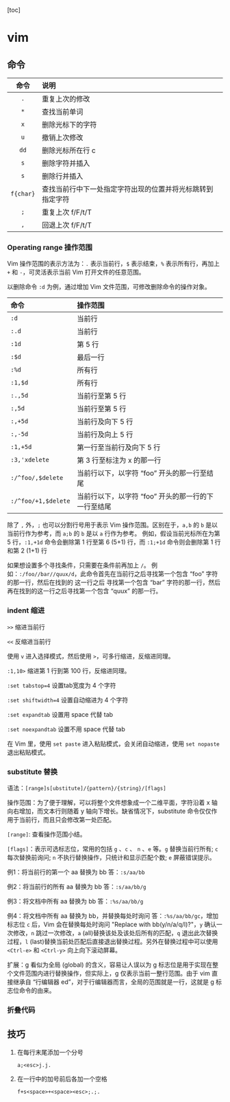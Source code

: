 [toc]

# vim

## 命令

命令        |说明
:-:         |:-
`.`         |重复上次的修改
`*`         |查找当前单词
`x`         |删除光标下的字符
`u`         |撤销上次修改
`dd`        |删除光标所在行 c
`s`         |删除字符并插入
`s`         |删除行并插入
`f{char}`   |查找当前行中下一处指定字符出现的位置并将光标跳转到指定字符
`;`         |重复上次 f/F/t/T
`,`         |回退上次 f/F/t/T

### Operating range 操作范围

Vim 操作范围的表示方法为：`.` 表示当前行，`$` 表示结束，`%` 表示所有行，再加上 `+` 和 `-`，可灵活表示当前 Vim 打开文件的任意范围。

以删除命令 `:d` 为例，通过增加 Vim 文件范围，可修改删除命令的操作对象。

命令                |操作范围
:-                  |:-
`:d`                |当前行
`:.d`               |当前行
`:1d`               |第 5 行
`:$d`               |最后一行
`:%d`               |所有行
`:1,$d`             |所有行
`:.,5d`             |当前行至第 5 行
`:,5d`              |当前行至第 5 行
`:,+5d`             |当前行及向下 5 行
`:,-5d`             |当前行及向上 5 行
`:1,+5d`            |第一行至当前行及向下 5 行
`:3,'xdelete`       |第 3 行至标注为 x 的那一行
`:/^foo/,$delete`   |当前行以下，以字符 “foo” 开头的那一行至结尾
`:/^foo/+1,$delete` |当前行以下，以字符 “foo” 开头的那一行的下一行至结尾

除了 `,` 外，`;` 也可以分割行号用于表示 Vim 操作范围。区别在于，`a,b` 的 `b` 是以当前行作为参考，而 `a;b` 的 `b` 是以 `a` 行作为参考。
例如，假设当前光标所在为第 5 行，`:1,+1d` 命令会删除第 1 行至第 6 (5+1) 行，而 `:1;+1d` 命令则会删除第 1 行和第 2 (1+1) 行

如果想设置多个寻找条件，只需要在条件前再加上 `/`。
例如：`:/foo//bar//quux/d`，此命令首先在当前行之后寻找第一个包含 “foo” 字符的那一行，然后在找到的 这一行之后 寻找第一个包含 “bar” 字符的那一行，然后再在找到的这一行之后寻找第一个包含 “quux” 的那一行。

### indent 缩进

`>>` 缩进当前行

`<<` 反缩进当前行

使用 `v` 进入选择模式，然后使用 `>`，可多行缩进，反缩进同理。

`:1,10>` 缩进第 1 行到第 100 行，反缩进同理。

`:set tabstop=4` 设置tab宽度为 4 个字符

`:set shiftwidth=4` 设置自动缩进为 4 个字符

`:set expandtab` 设置用 space 代替 tab

`:set noexpandtab` 设置不用 space 代替 tab

在 Vim 里，使用 `set paste` 进入粘贴模式，会关闭自动缩进，使用 `set nopaste` 退出粘贴模式。

### substitute 替换

语法：`[range]s[ubstitute]/{pattern}/{string}/[flags]`

操作范围：为了便于理解，可以将整个文件想象成一个二维平面，字符沿着 x 轴向右增加，而文本行则随着 y 轴向下增长。缺省情况下，substitute 命令仅仅作用于当前行，而且只会修改第一处匹配。

`[range]`: 查看操作范围小结。

`[flags]`：表示可选标志位，常用的包括 `g` 、`c`  、 `n` 、`e` 等。`g` 替换当前行所有; `c` 每次替换前询问; `n` 不执行替换操作，只统计和显示匹配个数; `e` 屏蔽错误提示。

例1：将当前行的第一个 aa 替换为 bb
答：`:s/aa/bb`

例2：将当前行的所有 aa 替换为 bb
答：`:s/aa/bb/g`

例3：将文档中所有 aa 替换为 bb
答：`:%s/aa/bb/g`

例4：将文档中所有 aa 替换为 bb，并替换每处时询问
答：`:%s/aa/bb/gc`，增加标志位 `c` 后，Vim 会在替换每处时询问 "Replace with bb(y/n/a/q/l)?"，`y` 确认一次修改，`n` 跳过一次修改，`a` (all)替换该处及该处后所有的匹配，`q` 退出此次替换过程，`l` (last)替换当前处匹配后直接退出替换过程。另外在替换过程中可以使用 `<Ctrl-e>` 和 `<Ctrl-y>` 向上向下滚动屏幕。

扩展：g 看似为全局 (global) 的含义，容易让人误以为 g 标志位是用于实现在整个文件范围内进行替换操作，但实际上，g 仅表示当前一整行范围。由于 vim 直接继承自 “行编辑器 ed”，对于行编辑器而言，全局的范围就是一行，这就是 g 标志位命令的由来。

### 折叠代码

## 技巧

1. 在每行末尾添加一个分号

    ```vim
    a;<esc>j.j.
    ```

2. 在一行中的加号前后各加一个空格

    ```vim
    f+s<space>+<space><esc>;.;.
    ```
